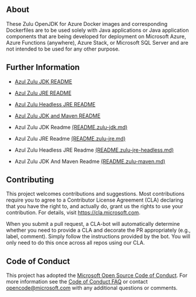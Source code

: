 ## About
These Zulu OpenJDK for Azure Docker images and corresponding Dockerfiles are to be used solely with Java applications or Java application components that are being developed for deployment on Microsoft Azure, Azure Functions (anywhere), Azure Stack, or Microsoft SQL Server and are not intended to be used for any other purpose.

## Further Information
* [Azul Zulu JDK README](/README.zulu-jdk.md)
* [Azul Zulu JRE README](/README.zulu-jre.md)
* [Azul Zulu Headless JRE README](/README.zulu-jre-headless.md)
* [Azul Zulu JDK and Maven README](/README.zulu-maven.md)

* Azul Zulu JDK Readme [(README.zulu-jdk.md)][zulu-jdk]
* Azul Zulu JRE Readme [(README.zulu-jre.md)][zulu-jre]
* Azul Zulu Headless JRE Readme [(README.zulu-jre-headless.md)][zulu-jre-headless]
* Azul Zulu JDK And Maven Readme [(README.zulu-maven.md)][zulu-maven]

[zulu-jdk]:/README.zulu-jdk.md
[zulu-jre]:/README.zulu-jre.md
[zulu-jre-headless]:/README.zulu-jre-headless.md
[zulu-maven]:/README.zulu-maven.md

## Contributing
This project welcomes contributions and suggestions.  Most contributions require you to agree to a
Contributor License Agreement (CLA) declaring that you have the right to, and actually do, grant us
the rights to use your contribution. For details, visit https://cla.microsoft.com.
 
When you submit a pull request, a CLA-bot will automatically determine whether you need to provide
a CLA and decorate the PR appropriately (e.g., label, comment). Simply follow the instructions
provided by the bot. You will only need to do this once across all repos using our CLA.
 
## Code of Conduct
This project has adopted the [Microsoft Open Source Code of Conduct](https://opensource.microsoft.com/codeofconduct/). For more information see the [Code of Conduct FAQ](https://opensource.microsoft.com/codeofconduct/faq/) or contact [opencode@microsoft.com](mailto:opencode@microsoft.com) with any additional questions or comments.

